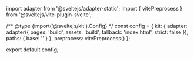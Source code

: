 import adapter from '@sveltejs/adapter-static';
import { vitePreprocess } from '@sveltejs/vite-plugin-svelte';

/** @type {import('@sveltejs/kit').Config} */
const config = {
	kit: {
		adapter: adapter({
			pages: 'build',
			assets: 'build',
			fallback: 'index.html',
			strict: false
		}),
		paths: {
			base: ''
		}
	},
	preprocess: vitePreprocess()
};

export default config;

